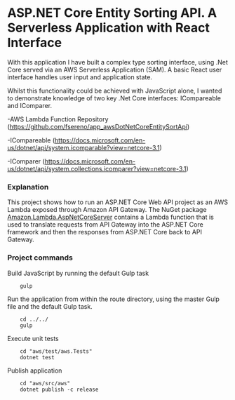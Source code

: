 # ASP.NET Core Entity Sorting API. A Serverless Application with React Interface

With this application I have built a complex type sorting interface, using .Net Core served via an AWS Serverless Application (SAM). A basic React user interface handles user input and application state.

Whilst this functionality could be achieved with JavaScript alone, I wanted to demonstrate knowledge of two key .Net Core interfaces: ICompareable and IComparer.

-AWS Lambda Function Repository (https://github.com/fsereno/app_awsDotNetCoreEntitySortApi)

-ICompareable (https://docs.microsoft.com/en-us/dotnet/api/system.icomparable?view=netcore-3.1)

-IComparer (https://docs.microsoft.com/en-us/dotnet/api/system.collections.icomparer?view=netcore-3.1)

### Explanation ###

This project shows how to run an ASP.NET Core Web API project as an AWS Lambda exposed through Amazon API Gateway. The NuGet package [Amazon.Lambda.AspNetCoreServer](https://www.nuget.org/packages/Amazon.Lambda.AspNetCoreServer) contains a Lambda function that is used to translate requests from API Gateway into the ASP.NET Core framework and then the responses from ASP.NET Core back to API Gateway.

### Project commands ###

Build JavaScript by running the default Gulp task
```
    gulp
```

Run the application from within the route directory, using the master Gulp file and the default Gulp task.
```
    cd ../../
    gulp
```

Execute unit tests
```
    cd "aws/test/aws.Tests"
    dotnet test
```

Publish application
```
    cd "aws/src/aws"
    dotnet publish -c release
```